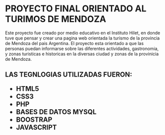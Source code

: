 <h1>
  PROYECTO FINAL ORIENTADO AL TURIMOS DE MENDOZA
</h1>
<P>
  Este proyecto fue creado por medio educativo en el Instituto Hilet, en donde tuve que pensar y crear una pagina web orientada la turismo de la provincia de Mendoza del pais Argentina. 
  El proyecto esta orientado a que las personas puedan informarse sobre las diferentes actividades, gastronomia, y zonas turisticas e historicas en la diversas ciudad y zonas de la provinicia de Mendoza. 
</P>
<h2>
  LAS TEGNLOGIAS UTILIZADAS FUERON: 
  <ul>
    <li>HTML5</li>
    <li>CSS3</li>
    <li>PHP</li>
    <li>BASES DE DATOS MYSQL</li>
    <li>BOOSTRAP</li>
    <li>JAVASCRIPT</li>
  </ul>
</h2>

